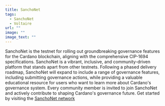 ```yaml
---
title: SanchoNet
tags:
  - SanchoNet
  - Voltaire
url: ""
image: ""
image_text: ""
---
```


SanchoNet is the testnet for rolling out groundbreaking governance features for the Cardano blockchain, aligning with the comprehensive CIP-1694 specifications. SanchoNet is a vibrant, inclusive, and community-driven platform that stands apart from other testnets. Following a phased delivery roadmap, SanchoNet will expand to include a range of governance features, including submitting governance actions, while providing a valuable educational resource for users who want to learn more about Cardano's governance system. Every community member is invited to join SanchoNet and actively contribute to shaping Cardano's governance future. Get started by visiting the [SanchoNet network](https://sancho.network/)
